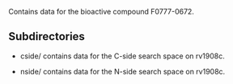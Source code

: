 Contains data for the bioactive compound F0777-0672.

## Subdirectories

- cside/ contains data for the C-side search space on rv1908c.

- nside/ contains data for the N-side search space on rv1908c.

